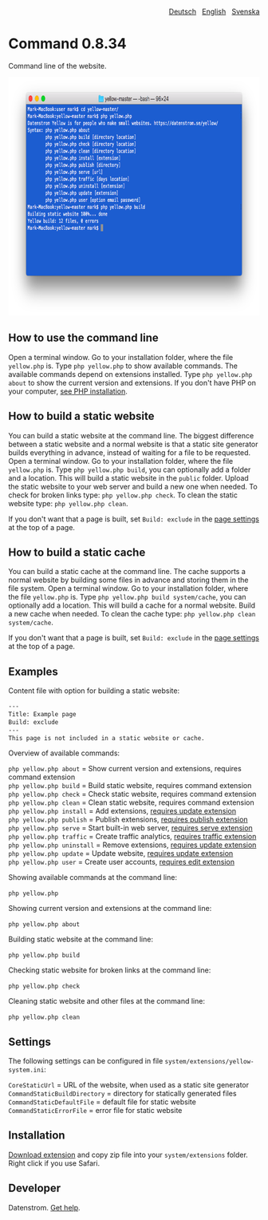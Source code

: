 <p align="right"><a href="README-de.md">Deutsch</a> &nbsp; <a href="README.md">English</a> &nbsp; <a href="README-sv.md">Svenska</a></p>

# Command 0.8.34

Command line of the website.

<p align="center"><img src="command-screenshot.png?raw=true" width="794" height="478" alt="Screenshot"></p>

## How to use the command line

Open a terminal window. Go to your installation folder, where the file `yellow.php` is. Type `php yellow.php` to show available commands. The available commands depend on extensions installed. Type `php yellow.php about` to show the current version and extensions. If you don't have PHP on your computer, [see PHP installation](https://www.php.net/manual/en/install.php).

## How to build a static website

You can build a static website at the command line. The biggest difference between a static website and a normal website is that a static site generator builds everything in advance, instead of waiting for a file to be requested. Open a terminal window. Go to your installation folder, where the file `yellow.php` is. Type `php yellow.php build`, you can optionally add a folder and a location. This will build a static website in the `public` folder. Upload the static website to your web server and build a new one when needed. To check for broken links type: `php yellow.php check`. To clean the static website type: `php yellow.php clean`.

If you don't want that a page is built, set `Build: exclude` in the [page settings](https://github.com/datenstrom/yellow-extensions/tree/master/source/core#settings-page) at the top of a page.

## How to build a static cache

You can build a static cache at the command line. The cache supports a normal website by building some files in advance and storing them in the file system. Open a terminal window. Go to your installation folder, where the file `yellow.php` is. Type `php yellow.php build system/cache`, you can optionally add a location. This will build a cache for a normal website. Build a new cache when needed. To clean the cache type: `php yellow.php clean system/cache`.

If you don't want that a page is built, set `Build: exclude` in the [page settings](https://github.com/datenstrom/yellow-extensions/tree/master/source/core#settings-page) at the top of a page.

## Examples

Content file with option for building a static website:

    ---
    Title: Example page
    Build: exclude
    ---
    This page is not included in a static website or cache.

Overview of available commands:

`php yellow.php about` = Show current version and extensions, requires command extension  
`php yellow.php build` = Build static website, requires command extension  
`php yellow.php check` = Check static website, requires command extension  
`php yellow.php clean` = Clean static website, requires command extension  
`php yellow.php install` = Add extensions, [requires update extension](https://github.com/datenstrom/yellow-extensions/tree/master/source/update)  
`php yellow.php publish` = Publish extensions, [requires publish extension](https://github.com/datenstrom/yellow-extensions/tree/master/source/publish)  
`php yellow.php serve` = Start built-in web server, [requires serve extension](https://github.com/datenstrom/yellow-extensions/tree/master/source/serve)  
`php yellow.php traffic` = Create traffic analytics, [requires traffic extension](https://github.com/datenstrom/yellow-extensions/tree/master/source/traffic)  
`php yellow.php uninstall` = Remove extensions, [requires update extension](https://github.com/datenstrom/yellow-extensions/tree/master/source/update)  
`php yellow.php update` = Update website, [requires update extension](https://github.com/datenstrom/yellow-extensions/tree/master/source/update)  
`php yellow.php user` = Create user accounts, [requires edit extension](https://github.com/datenstrom/yellow-extensions/tree/master/source/edit)  

Showing available commands at the command line:

`php yellow.php`

Showing current version and extensions at the command line:
 
`php yellow.php about` 

Building static website at the command line:

`php yellow.php build`  

Checking static website for broken links at the command line:

`php yellow.php check`  

Cleaning static website and other files at the command line:

`php yellow.php clean`  

## Settings

The following settings can be configured in file `system/extensions/yellow-system.ini`:

`CoreStaticUrl` = URL of the website, when used as a static site generator  
`CommandStaticBuildDirectory` = directory for statically generated files  
`CommandStaticDefaultFile` = default file for static website  
`CommandStaticErrorFile` = error file for static website  

## Installation

[Download extension](https://github.com/datenstrom/yellow-extensions/raw/master/zip/command.zip) and copy zip file into your `system/extensions` folder. Right click if you use Safari.

## Developer

Datenstrom. [Get help](https://datenstrom.se/yellow/help/).
